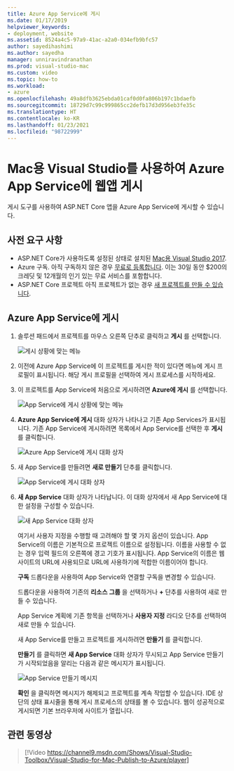 ```yaml
---
title: Azure App Service에 게시
ms.date: 01/17/2019
helpviewer_keywords:
- deployment, website
ms.assetid: 8524a4c5-97a9-41ac-a2a0-034efb9bfc57
author: sayedihashimi
ms.author: sayedha
manager: unniravindranathan
ms.prod: visual-studio-mac
ms.custom: video
ms.topic: how-to
ms.workload:
- azure
ms.openlocfilehash: 49a8dfb3625ebda01caf0d0fa806b197c1bdaefb
ms.sourcegitcommit: 18729d7c99c999865cc2defb17d3d956eb3fe35c
ms.translationtype: HT
ms.contentlocale: ko-KR
ms.lasthandoff: 01/23/2021
ms.locfileid: "98722999"
---
```

# <a name="publish-a-web-app-to-azure-app-service-using-visual-studio-for-mac"></a>Mac용 Visual Studio를 사용하여 Azure App Service에 웹앱 게시

게시 도구를 사용하여 ASP.NET Core 앱을 Azure App Service에 게시할 수 있습니다.

## <a name="prerequisites"></a>사전 요구 사항

- ASP.NET Core가 사용하도록 설정된 상태로 설치된 [Mac용 Visual Studio 2017](https://visualstudio.microsoft.com/downloads/?utm_medium=microsoft&utm_source=docs.microsoft.com&utm_campaign=inline+link&utm_content=download+vs4mac2017).
- Azure 구독. 아직 구독하지 않은 경우 [무료로 등록합니다](https://azure.microsoft.com/free/dotnet/). 이는 30일 동안 $200의 크레딧 및 12개월의 인기 있는 무료 서비스를 포함합니다.
- ASP.NET Core 프로젝트 아직 프로젝트가 없는 경우 [새 프로젝트를 만들 수 있습니다](./create-new-projects.md?view=vsmac-2017&preserve-view=true).

## <a name="publish-to-azure-app-service"></a>Azure App Service에 게시

 1. 솔루션 패드에서 프로젝트를 마우스 오른쪽 단추로 클릭하고 **게시** 를 선택합니다.

    ![게시 상황에 맞는 메뉴](media/publish-context-menu.png)

 2. 이전에 Azure App Service에 이 프로젝트를 게시한 적이 있다면 메뉴에 게시 프로필이 표시됩니다. 해당 게시 프로필을 선택하여 게시 프로세스를 시작하세요.

 3. 이 프로젝트를 App Service에 처음으로 게시하려면 **Azure에 게시** 를 선택합니다.

    ![App Service에 게시 상황에 맞는 메뉴](media/publish-to-azure-context-menu.png)

 4. **Azure App Service에 게시** 대화 상자가 나타나고 기존 App Services가 표시됩니다. 기존 App Service에 게시하려면 목록에서 App Service를 선택한 후 **게시** 를 클릭합니다.

    ![Azure App Service에 게시 대화 상자](media/publish-to-app-service-dialog.png)

 5. 새 App Service를 만들려면 **새로 만들기** 단추를 클릭합니다.

    ![App Service에 게시 대화 상자](media/publish-to-app-service-dialog-new-selected.png)

 6. **새 App Service** 대화 상자가 나타납니다. 이 대화 상자에서 새 App Service에 대한 설정을 구성할 수 있습니다.

    ![새 App Service 대화 상자](media/publish-new-app-service.png)

    여기서 사용자 지정을 수행할 때 고려해야 할 몇 가지 옵션이 있습니다. App Service의 이름은 기본적으로 프로젝트 이름으로 설정됩니다. 이름을 사용할 수 없는 경우 입력 필드의 오른쪽에 경고 기호가 표시됩니다. App Service의 이름은 웹 사이트의 URL에 사용되므로 URL에 사용하기에 적합한 이름이어야 합니다.

    **구독** 드롭다운을 사용하여 App Service와 연결할 구독을 변경할 수 있습니다.

    드롭다운을 사용하여 기존의 **리소스 그룹** 을 선택하거나 **+** 단추를 사용하여 새로 만들 수 있습니다.

    App Service 계획에 기존 항목을 선택하거나 **사용자 지정** 라디오 단추를 선택하여 새로 만들 수 있습니다.

    새 App Service를 만들고 프로젝트를 게시하려면 **만들기** 를 클릭합니다.

    **만들기** 를 클릭하면 **새 App Service** 대화 상자가 무시되고 App Service 만들기가 시작되었음을 알리는 다음과 같은 메시지가 표시됩니다.

      ![App Service 만들기 메시지](media/publish-create-app-service-message.png)

    **확인** 을 클릭하면 메시지가 해제되고 프로젝트를 계속 작업할 수 있습니다. IDE 상단의 상태 표시줄을 통해 게시 프로세스의 상태를 볼 수 있습니다. 웹이 성공적으로 게시되면 기본 브라우저에 사이트가 열립니다.

## <a name="related-video"></a>관련 동영상

> [!Video https://channel9.msdn.com/Shows/Visual-Studio-Toolbox/Visual-Studio-for-Mac-Publish-to-Azure/player]